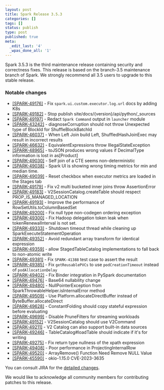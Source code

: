 ```yaml
---
layout: post
title: Spark Release 3.5.3
categories: []
tags: []
status: publish
type: post
published: true
meta:
  _edit_last: '4'
  _wpas_done_all: '1'
---
```


Spark 3.5.3 is the third maintenance release containing security and correctness fixes. This release is based on the branch-3.5 maintenance branch of Spark. We strongly recommend all 3.5 users to upgrade to this stable release.

### Notable changes

- [[SPARK-49176]](https://issues.apache.org/jira/browse/SPARK-49176) - Fix `spark.ui.custom.executor.log.url` docs by adding K8s
- [[SPARK-49182]](https://issues.apache.org/jira/browse/SPARK-49182) - Stop publish site/docs/{version}/api/python/_sources
- [[SPARK-49197]](https://issues.apache.org/jira/browse/SPARK-49197) - Redact `Spark Command` output in `launcher` module
- [[SPARK-43242]](https://issues.apache.org/jira/browse/SPARK-43242) - diagnoseCorruption should not throw Unexpected type of BlockId for ShuffleBlockBatchId
- [[SPARK-46037]](https://issues.apache.org/jira/browse/SPARK-46037) - When Left Join build Left, ShuffledHashJoinExec may result in incorrect results
- [[SPARK-46632]](https://issues.apache.org/jira/browse/SPARK-46632) - EquivalentExpressions throw IllegalStateException
- [[SPARK-48965]](https://issues.apache.org/jira/browse/SPARK-48965) - toJSON produces wrong values if DecimalType information is lost in as[Product]
- [[SPARK-49030]](https://issues.apache.org/jira/browse/SPARK-49030) - Self join of a CTE seems non-deterministic
- [[SPARK-49038]](https://issues.apache.org/jira/browse/SPARK-49038) - Spark UI is showing wrong timing metrics for min and median time.
- [[SPARK-49039]](https://issues.apache.org/jira/browse/SPARK-49039) - Reset checkbox when executor metrics are loaded in the Stages tab
- [[SPARK-49179]](https://issues.apache.org/jira/browse/SPARK-49179) - Fix v2 multi bucketed inner joins throw AssertionError
- [[SPARK-49183]](https://issues.apache.org/jira/browse/SPARK-49183) - V2SessionCatalog.createTable should respect PROP_IS_MANAGED_LOCATION
- [[SPARK-49193]](https://issues.apache.org/jira/browse/SPARK-49193) - Improve the performance of RowSetUtils.toColumnBasedSet
- [[SPARK-49200]](https://issues.apache.org/jira/browse/SPARK-49200) - Fix null type non-codegen ordering exception
- [[SPARK-49300]](https://issues.apache.org/jira/browse/SPARK-49300) - Fix Hadoop delegation token leak when tokenRenewalInterval is not set.
- [[SPARK-49333]](https://issues.apache.org/jira/browse/SPARK-49333) - Shutdown timeout thread while cleaning up SparkExecuteStatementOperation
- [[SPARK-49352]](https://issues.apache.org/jira/browse/SPARK-49352) - Avoid redundant array transform for identical expression
- [[SPARK-49359]](https://issues.apache.org/jira/browse/SPARK-49359) - allow StagedTableCatalog implementations to fall back to non-atomic write
- [[SPARK-49381]](https://issues.apache.org/jira/browse/SPARK-49381) - Fix `SPARK-41388` test case to assert the result
- [[SPARK-49385]](https://issues.apache.org/jira/browse/SPARK-49385) - Fix `getReusablePVCs` to use `podCreationTimeout` instead of `podAllocationDelay`
- [[SPARK-49402]](https://issues.apache.org/jira/browse/SPARK-49402) - Fix Binder integration in PySpark documentation
- [[SPARK-49476]](https://issues.apache.org/jira/browse/SPARK-49476) - Base64 nullability change
- [[SPARK-49480]](https://issues.apache.org/jira/browse/SPARK-49480) - NullPointerException from SparkThrowableHelper.isInternalError method
- [[SPARK-49509]](https://issues.apache.org/jira/browse/SPARK-49509) - Use Platform.allocateDirectBuffer instead of ByteBuffer.allocateDirect
- [[SPARK-49628]](https://issues.apache.org/jira/browse/SPARK-49628) - ConstantFolding should copy stateful expression before evaluating
- [[SPARK-49699]](https://issues.apache.org/jira/browse/SPARK-49699) - Disable PruneFilters for streaming workloads
- [[SPARK-49152]](https://issues.apache.org/jira/browse/SPARK-49152) - V2SessionCatalog should use V2Command
- [[SPARK-49211]](https://issues.apache.org/jira/browse/SPARK-49211) - V2 Catalog can also support built-in data sources
- [[SPARK-49246]](https://issues.apache.org/jira/browse/SPARK-49246) - TableCatalog#loadTable should indicate if it's for writing
- [[SPARK-49275]](https://issues.apache.org/jira/browse/SPARK-49275) - Fix return type nullness of the xpath expression
- [[SPARK-49408]](https://issues.apache.org/jira/browse/SPARK-49408) - Poor performance in ProjectingInternalRow
- [[SPARK-49520]](https://issues.apache.org/jira/browse/SPARK-49520) - ArrayRemove() Function Need Remove NULL Value
- [[SPARK-45590]](https://issues.apache.org/jira/browse/SPARK-45590) - okio-1.15.0 CVE-2023-3635

You can consult JIRA for the [detailed changes](https://s.apache.org/spark-3.5.3).

We would like to acknowledge all community members for contributing patches to this release.
